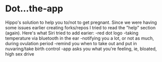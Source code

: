 # Dot...the-app
Hippo's solution to help you to/not to get pregnant.
Since we were having some issues earlier creating forks/repos I tried to read the "help" section (again).
Here's what Siri tried to add earier:
-red dot logo
-taking temperature via bluetooth in the ear
-notifying you a lot, or not as much, during ovulation period
-remind you when to take out and put in nuvaring/take birth control
-app asks you what you're feeling, ie, bloated, high sex drive
